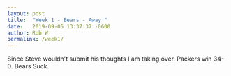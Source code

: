 ```yaml
---
layout: post
title:  "Week 1 - Bears - Away "
date:   2019-09-05 13:37:37 -0600
author: Rob W
permalink: /week1/
---
```

Since Steve wouldn't submit his thoughts I am taking over.  Packers win 34-0.  Bears Suck.
